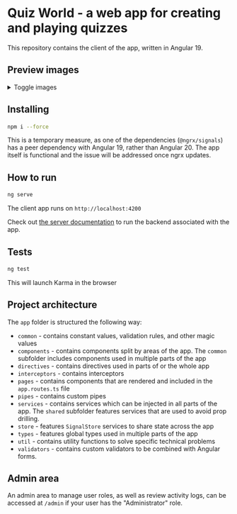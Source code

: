 # Quiz World - a web app for creating and playing quizzes
This repository contains the client of the app, written in Angular 19.

## Preview images

<details>
<summary>Toggle images</summary>
<br>
<img src="./preview-images/creating_quiz_1.png" alt="First step of creating a quiz (basic data like prompt, description, and game mode)">
<img src="./preview-images/creating_quiz_2.png" alt="Creating a single-choice question">
<img src="./preview-images/playing_quiz_1.png" alt="Answering a single-choice question incorrectly in a game">
<img src="./preview-images/playing_quiz_2.png" alt="Answering a multiple-choice correctly question in a game">
<img src="./preview-images/playing_quiz_3.png" alt="Answering a text question correctly in a game">
<img src="./preview-images/playing_quiz_4.png" alt="Answering a single-choice question correctly in a game">
<img src="./preview-images/login.png" alt="A user logging into their profile">
</details>

## Installing
```bash
npm i --force
```
This is a temporary measure, as one of the dependencies (``@ngrx/signals``) has a peer dependency with Angular 19, rather than Angular 20. The app itself is
functional and the issue will be addressed once ngrx updates.

## How to run
```bash
ng serve
```
The client app runs on ``http://localhost:4200``

Check out [the server documentation](https://github.com/RyotaMitaraiWeb/QuizWorld) to run the backend associated with the app.

## Tests
```bash
ng test
```
This will launch Karma in the browser

## Project architecture
The ``app`` folder is structured the following way:

- ``common`` - contains constant values, validation rules, and other magic values
- ``components`` - contains components split by areas of the app. The ``common`` subfolder includes components used in multiple parts of the app
- ``directives`` - contains directives used in parts of or the whole app
- ``interceptors`` - contains interceptors
- ``pages`` - contains components that are rendered and included in the ``app.routes.ts`` file
- ``pipes`` - contains custom pipes
- ``services`` - contains services which can be injected in all parts of the app. The ``shared`` subfolder features services that are used to avoid prop drilling.
- ``store`` - features ``SignalStore`` services to share state across the app
- ``types`` - features global types used in multiple parts of the app
- ``util`` - contains utility functions to solve specific technical problems
- ``validators`` - contains custom validators to be combined with Angular forms.

## Admin area
An admin area to manage user roles, as well as review activity logs, can be accessed
at ``/admin`` if your user has the "Administrator" role.